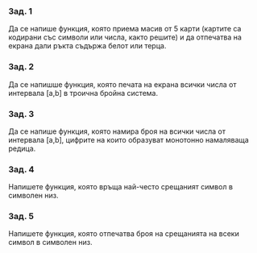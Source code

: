 ### Зад. 1

Да се напише функция, която приема масив от 5 карти (картите са кодирани със символи или числа, както решите) и да отпечатва на екрана дали ръкта съдържа белот или терца.

### Зад. 2

Да се напишше функция, която печата на екрана всички числа от интервала [a,b] в троична бройна система.
 		
### Зад. 3

Да се напише функция, която намира броя на всички числа от интервала [a,b], цифрите на които образуват монотонно намаляваща редица. 

### Зад. 4

Напишете функция, която връща най-често срещаният символ в символен низ.

### Зад. 5

Напишете функция, която отпечатва броя на срещанията на всеки символ в символен низ.